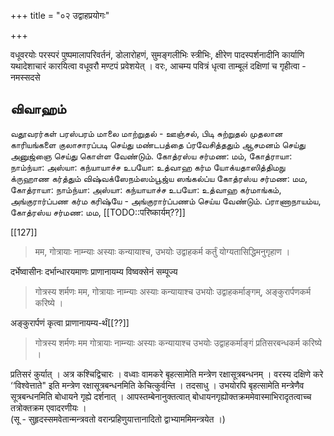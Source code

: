 +++
title = "०२ उद्वाहप्रयोगः"

+++

वधूवरयोः परस्परं पुष्पमालापरिवर्तनं, डोलारोहणं, सुमङ्गलीभिः स्त्रीभिः, क्षीरेण पादस्पर्शनादीनि कार्याणि यथादेशाचारं कारयित्वा वधूवरौ मण्टपं प्रवेशयेत् । वरः, आचम्य पवित्रं धृत्वा ताम्बूलं दक्षिणां च गृहीत्वा - नमस्सदसे 

<div class="js_include" url="/vedAH_yajuH/taittirIyam/sUtram/ApastambaH/gRhyam/paddhatiH/shrIvaiShNavaH/mantraH/asheShe_pariShat_svIkRtya/"  newLevelForH1="5" includeTitle="false"> </div>  

## விவாஹம்

வதூவரர்கள் பரஸ்பரம் மாலை மாற்றுதல் - ஊஞ்சல், பிடி சுற்றுதல் முதலான காரியங்களை குலாசாரப்படி செய்து மண்டபத்தை ப்ரவேசித்ததும் ஆசமனம் செய்து அனுஜ்ஞை செய்து கொள்ள வேண்டும். கோத்ரஸ்ய சர்மண: மம், கோத்ராயா: நாம்ந்யா: அஸ்யா: கந்யாயாச்ச உபயோ: உத்வாஹ கர்ம யோக்யதாஸித்திமநு க்ருஹாண கர்த்தும் விஷ்வக்ஸேநம்ஸம்பூஜ்ய ஸங்கல்ப்ய கோத்ரஸ்ய சர்மண: மம, கோத்ராயா: நாம்ந்யா: அஸ்யா: கந்யாயாச்ச உபயோ: உத்வாஹ கர்மாங்கம், அங்குரார்ப்பண கர்ம கரிஷ்யே - அங்குரார்ப்பணம் செய்ய வேண்டும். ப்ராணாநாயம்ய, கோத்ரஸ்ய சர்மண: மம, [[TODO::परिष्कार्यम्??]]

[[127]]

> मम, गोत्रायाः नाम्न्याः अस्याः कन्यायाश्च, उभयोः उद्वाहकर्म कर्तुं योग्यतासिद्धिमनुगृहाण । 

दर्भेष्वासीनः दर्भान्धारयमाणः प्राणानायम्य विष्वक्सेनं सम्पूज्य 

> गोत्रस्य शर्मणः मम, गोत्रायाः नाम्न्याः अस्याः कन्यायाश्च उभयोः उद्वाहकर्माङ्गम्, अङ्कुरार्पणकर्म करिष्ये । 

अङ्कुरार्पणं कृत्वा प्राणानायम्य-र्थं[[??]]

> गोत्रस्य शर्मणः मम गोत्रायाः नाम्न्याः अस्याः कन्यायाश्च उभयोः उद्वाहकर्माङ्गं प्रतिसरबन्धकर्म करिष्ये । 

प्रतिसरं कुर्यात् । अत्र कश्चिद्विचारः । वध्वाः वामकरे बृहत्सामेति मन्त्रेण रक्षासूत्रबन्धनम् । वरस्य दक्षिणे करे ‘‘विश्वेत्ताते" इति मन्त्रेण रक्षासूत्रबन्धनमिति केचित्कुर्वन्ति । तदसाधु । उभयोरपि बृहत्सामेति मन्त्रेणैव सूत्रबन्धनमिति बोधायने गृह्ये दर्शनात् । आपस्तम्बेनानुक्तत्वात् बोधायनगृह्योक्तक्रममेवास्माभिरादृतत्वाच्च तत्रोक्तक्रम एवादरणीयः ।  
(सू - सुहृदस्समवेतान्मन्त्रवतो वरान्प्रहिणुयात्तानादितो द्वाभ्याममिमन्त्रयेत ।)